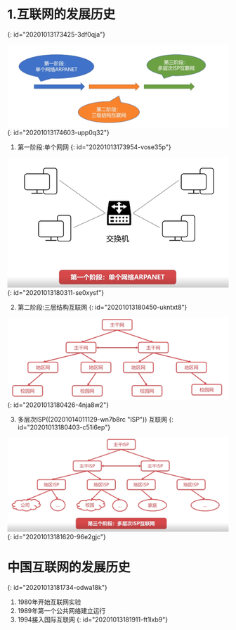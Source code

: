# 1.互联网的发展历史
{: id="20201013173425-3df0qja"}

![image.png](assets/20201013174611-a64j7de-image.png)
{: id="20201013174603-upp0q32"}

1) 第一阶段:单个网网
{: id="20201013173954-vose35p"}

![image.png](assets/20201013180401-26ccy4u-image.png)
{: id="20201013180311-se0xysf"}

2. 第二阶段:三层结构互联网
{: id="20201013180450-ukntxt8"}

![image.png](assets/20201013180437-cynmk54-image.png)
{: id="20201013180426-4nja8w2"}

3. 多层次ISP((20201014011129-wn7b8rc "ISP")) 互联网
{: id="20201013180403-c51i6ep"}

![image.png](assets/20201013181730-dl6mubb-image.png)
{: id="20201013181620-96e2gjc"}

# 中国互联网的发展历史
{: id="20201013181734-odwa18k"}

1. 1980年开始互联网实验
2. 1989年第一个公共网络建立运行
3. 1994接入国际互联网
{: id="20201013181911-ft1lxb9"}
